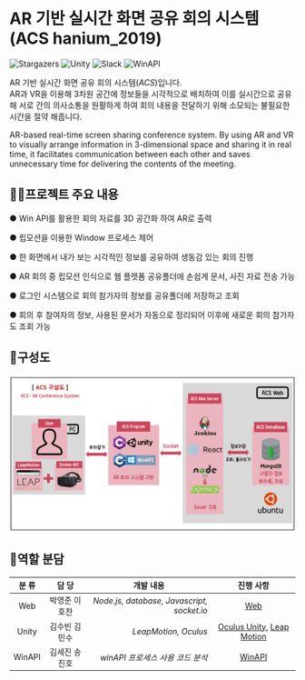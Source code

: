 # AR 기반 실시간 화면 공유 회의 시스템 (ACS hanium_2019)
![Stargazers](https://img.shields.io/badge/github-GIVEME--STAR-red?logo=GitHub)
![Unity](https://img.shields.io/badge/Oculus-Unity-yellow?logo=Unity)
![Slack](https://img.shields.io/badge/Slack-hanium2019-blueviolet?logo=Slack)
![WinAPI](https://img.shields.io/badge/WinAPI-C%2B%2B-blue?logo=C%2B%2B)

AR 기반 실시간 화면 공유 회의 시스템(*ACS*)입니다.  
AR과 VR을 이용해 3차원 공간에 정보들을 시각적으로 배치하여 이를 실시간으로 공유해 서로 간의 의사소통을 원활하게 하여 회의 내용을 전달하기 위해 소모되는 불필요한 시간을 절약 해줍니다.

AR-based real-time screen sharing conference system.
By using AR and VR to visually arrange information in 3-dimensional space and sharing it in real time, it facilitates communication between each other and saves unnecessary time for delivering the contents of the meeting.

## 👨‍💻프로젝트 주요 내용

 ● Win API를 활용한 회의 자료를 3D 공간화 하여 AR로 출력
 
 ● 립모션을 이용한 Window 프로세스 제어
 
 ● 한 화면에서 내가 보는 시각적인 정보를 공유하여 생동감 있는 회의 진행
 
 ● AR 회의 중 립모션 인식으로 웹 플렛폼 공유폴더에 손쉽게 문서, 사진 자료 전송 가능
 
 ● 로그인 시스템으로 회의 참가자의 정보를 공유폴더에 저장하고 조회
 
 ● 회의 후 참여자의 정보, 사용된 문서가 자동으로 정리되어 이후에 새로운 회의 참가자도 조회 가능 

## 📑구성도
![img](./img/ACS구성도.PNG)

## 🤝역할 분담

|  <center>분  류</center> |  <center>담  당</center> |  <center>개발 내용</center> |  <center>진행 사항</center> |
|:--------|:--------:|--------:|--------:| 
|<center>Web </center> | <center>박영준 이호찬 </center> |*Node.js, database, Javascript, socket.io*|<center>[Web](https://github.com/hanium2019/hanium_2019/blob/master/web/webreadme.md) </center> |
|<center>Unity </center> |<center>김수빈 김민수</center> |*LeapMotion, Oculus*|<center>[Oculus Unity](https://github.com/hanium2019/hanium_2019/blob/master/Oculus_Unity/Oculus_Unity.md), [Leap Motion](https://github.com/hanium2019/hanium_2019/blob/master/leapMotion/leapMotion.md)</center> |
|<center>WinAPI </center>|<center>김세진 송진호</center> |*winAPI 프로세스 사용 코드 분석*|<center>[WinAPI](https://github.com/hanium2019/hanium_2019/blob/master/winAPI/winApi.md)</center> |
